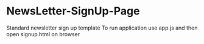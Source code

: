 # NewsLetter-SignUp-Page
Standard newsletter sign up template
To run application use app.js and then open signup.html on browser
